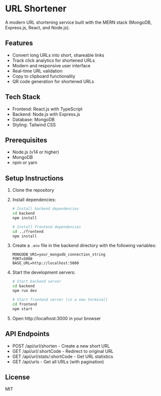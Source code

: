 # URL Shortener

A modern URL shortening service built with the MERN stack (MongoDB, Express.js, React, and Node.js).

## Features

- Convert long URLs into short, shareable links
- Track click analytics for shortened URLs
- Modern and responsive user interface
- Real-time URL validation
- Copy to clipboard functionality
- QR code generation for shortened URLs

## Tech Stack

- Frontend: React.js with TypeScript
- Backend: Node.js with Express.js
- Database: MongoDB
- Styling: Tailwind CSS

## Prerequisites

- Node.js (v14 or higher)
- MongoDB
- npm or yarn

## Setup Instructions

1. Clone the repository
2. Install dependencies:
   ```bash
   # Install backend dependencies
   cd backend
   npm install

   # Install frontend dependencies
   cd ../frontend
   npm install
   ```

3. Create a `.env` file in the backend directory with the following variables:
   ```
   MONGODB_URI=your_mongodb_connection_string
   PORT=5000
   BASE_URL=http://localhost:5000
   ```

4. Start the development servers:
   ```bash
   # Start backend server
   cd backend
   npm run dev

   # Start frontend server (in a new terminal)
   cd frontend
   npm start
   ```

5. Open http://localhost:3000 in your browser

## API Endpoints

- POST /api/url/shorten - Create a new short URL
- GET /api/url/:shortCode - Redirect to original URL
- GET /api/url/stats/:shortCode - Get URL statistics
- GET /api/urls - Get all URLs (with pagination)

## License

MIT 